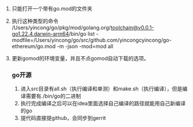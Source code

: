 1. 只能打开一个带有go.mod的文件夹

2. 执行这种类型的命令 /Users/yincong/go/pkg/mod/golang.org/toolchain@v0.0.1-go1.22.4.darwin-arm64/bin/go list -modfile=/Users/yincong/go/src/github.com/yincongcyincong/go-ethereum/go.mod -m -json -mod=mod all

3. 更新gomod的环境变量，并且不点gomod自动下载的选项。

   ### go开源
   1. 进入src目录有all.sh（执行编译和单测）和make.sh（执行编译），但是编译需要有./bin/go的二进制
   2. 执行完成编译之后可以在idea里面选择自己编译的路径就能用自己新编译的go
   3. 提代码直接提github，会同步到gerrit
